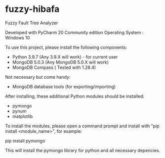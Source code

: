 # fuzzy-hibafa
Fuzzy  Fault Tree Analyzer

Developed with PyCharm 20 Community edition
Operating System : Windows 10

To use this project, please install the following components:
 - Python 3.9.7 (Any 3.9.X will work) - for current user
 - MongoDB 5.0.3 (Any MongoDB 5.0.X will work)
 - MongoDB Compass ( Tested with 1.28.4)
 
Not necessary but come handy:
 - MongoDB database tools (for exporting/importing)

 
After installing, these additional Python modules should be installed:
- pymongo
- pynum
- matplotlib

To install the modules, please open a command prompt and install with "pip install <module_name>", for example:


pip install pymongo

This will install the pymongo library for python and all necessary depencies.
